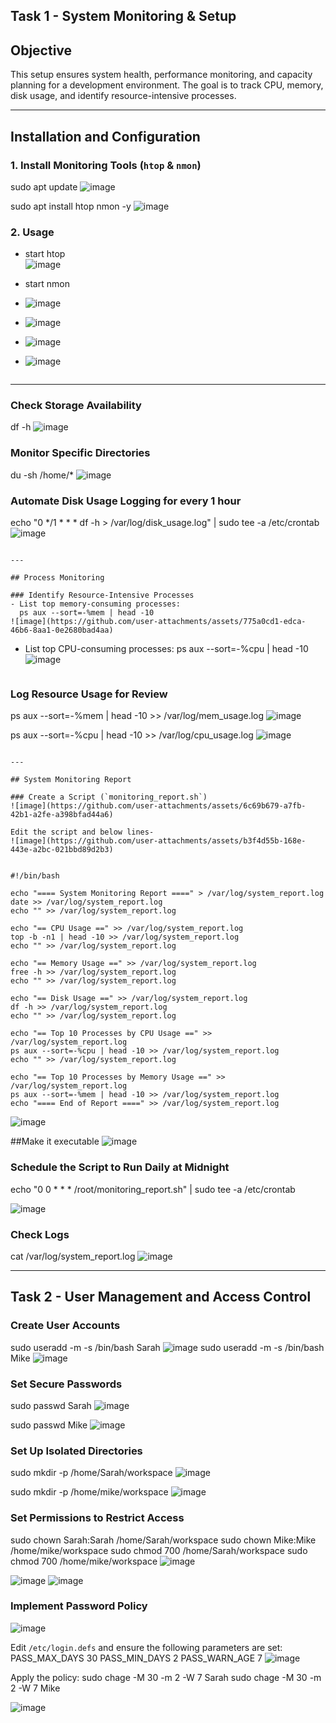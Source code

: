 ## Task 1 - System Monitoring & Setup

## Objective
This setup ensures system health, performance monitoring, and capacity planning for a development environment. The goal is to track CPU, memory, disk usage, and identify resource-intensive processes.

---

## Installation and Configuration

### 1. Install Monitoring Tools (`htop` & `nmon`)

sudo apt update
![image](https://github.com/user-attachments/assets/be93de03-9ffe-44cb-b748-13d5eea2e84e)

sudo apt install htop nmon -y
![image](https://github.com/user-attachments/assets/7e610c0d-9c52-49c6-ac09-55a45102c70e)


### 2. Usage
- start htop  
  ![image](https://github.com/user-attachments/assets/43be298c-a0ec-4f8f-8ce6-ffecfec8b2bd)

- start nmon
- ![image](https://github.com/user-attachments/assets/7c474fb2-6cc7-4b88-bc08-93372930bbe2)
- ![image](https://github.com/user-attachments/assets/95e76199-9be3-4928-a9d4-eef3d711db99)
- ![image](https://github.com/user-attachments/assets/c3257b95-969a-4402-900d-57a006a49518)
- ![image](https://github.com/user-attachments/assets/ea79b0b1-23d7-420f-880a-fca5753afa40)



  ```

---
### Check Storage Availability
df -h
![image](https://github.com/user-attachments/assets/bbf00ad4-19dc-477a-b478-363273a32dd0)


### Monitor Specific Directories
du -sh /home/*
![image](https://github.com/user-attachments/assets/671c7b08-6fce-4884-b095-7ab191303676)


### Automate Disk Usage Logging for every 1 hour

echo "0 */1 * * * df -h > /var/log/disk_usage.log" | sudo tee -a /etc/crontab
![image](https://github.com/user-attachments/assets/85129106-daa3-4ed6-8a4a-c275317b4c75)

```

---

## Process Monitoring

### Identify Resource-Intensive Processes
- List top memory-consuming processes:
  ps aux --sort=-%mem | head -10
![image](https://github.com/user-attachments/assets/775a0cd1-edca-46b6-8aa1-0e2680bad4aa)

  ```
- List top CPU-consuming processes:
  ps aux --sort=-%cpu | head -10
  ![image](https://github.com/user-attachments/assets/3a7cc45a-b15b-4066-9482-66f3bc20cb3a)

  ```

### Log Resource Usage for Review

ps aux --sort=-%mem | head -10 >> /var/log/mem_usage.log
![image](https://github.com/user-attachments/assets/509a2d6f-b496-4b13-b913-7fd738ae3701)

ps aux --sort=-%cpu | head -10 >> /var/log/cpu_usage.log
![image](https://github.com/user-attachments/assets/e7d90761-786e-4554-8a26-c5b277ccebf0)


```

---

## System Monitoring Report

### Create a Script (`monitoring_report.sh`)
![image](https://github.com/user-attachments/assets/6c69b679-a7fb-42b1-a2fe-a398bfad44a6)

Edit the script and below lines-
![image](https://github.com/user-attachments/assets/b3f4d55b-168e-443e-a2bc-021bbd89d2b3)


#!/bin/bash

echo "==== System Monitoring Report ====" > /var/log/system_report.log
date >> /var/log/system_report.log
echo "" >> /var/log/system_report.log

echo "== CPU Usage ==" >> /var/log/system_report.log
top -b -n1 | head -10 >> /var/log/system_report.log
echo "" >> /var/log/system_report.log

echo "== Memory Usage ==" >> /var/log/system_report.log
free -h >> /var/log/system_report.log
echo "" >> /var/log/system_report.log

echo "== Disk Usage ==" >> /var/log/system_report.log
df -h >> /var/log/system_report.log
echo "" >> /var/log/system_report.log

echo "== Top 10 Processes by CPU Usage ==" >> /var/log/system_report.log
ps aux --sort=-%cpu | head -10 >> /var/log/system_report.log
echo "" >> /var/log/system_report.log

echo "== Top 10 Processes by Memory Usage ==" >> /var/log/system_report.log
ps aux --sort=-%mem | head -10 >> /var/log/system_report.log
echo "==== End of Report ====" >> /var/log/system_report.log
```
![image](https://github.com/user-attachments/assets/4af8c413-90e3-4d75-a271-a26bf88a3d28)

##Make it executable 
![image](https://github.com/user-attachments/assets/6f419c15-cdb4-4965-b429-670befb0a54d)


### Schedule the Script to Run Daily at Midnight
echo "0 0 * * * /root/monitoring_report.sh" | sudo tee -a /etc/crontab

![image](https://github.com/user-attachments/assets/5c92b445-c7c2-4e18-9d5d-7702028dd082)


### Check Logs
cat /var/log/system_report.log
![image](https://github.com/user-attachments/assets/2262485a-4f7d-43e7-856b-4093825b802d)

----------------------------------------------------------------------------------------------------------------------------


## Task 2 - User Management and Access Control

### Create User Accounts
sudo useradd -m -s /bin/bash Sarah
![image](https://github.com/user-attachments/assets/85568861-303f-4c7c-9e7f-bb2562e18847)
sudo useradd -m -s /bin/bash Mike
![image](https://github.com/user-attachments/assets/29a4f1a5-8742-4100-9949-8f765aae74a1)


### Set Secure Passwords
sudo passwd Sarah
![image](https://github.com/user-attachments/assets/88318152-f772-4b72-bc09-c404df6d3fe8)

sudo passwd Mike
![image](https://github.com/user-attachments/assets/971d1de4-3372-4fec-b954-9ff6d689259b)


### Set Up Isolated Directories
sudo mkdir -p /home/Sarah/workspace
![image](https://github.com/user-attachments/assets/9a087d21-8281-4542-88bd-d6ebde6bcc16)


sudo mkdir -p /home/mike/workspace
![image](https://github.com/user-attachments/assets/ac5293e6-d2fe-451b-b15a-88e919e086d8)


### Set Permissions to Restrict Access
sudo chown Sarah:Sarah /home/Sarah/workspace
sudo chown Mike:Mike /home/mike/workspace
sudo chmod 700 /home/Sarah/workspace
sudo chmod 700 /home/mike/workspace
![image](https://github.com/user-attachments/assets/c57889a3-750a-4c3f-9380-22a513e15942)

![image](https://github.com/user-attachments/assets/97a38876-42e9-4f0c-9c75-b70c7e900035)
![image](https://github.com/user-attachments/assets/cf5e9fea-af55-4d1e-a859-b40fd07011da)


### Implement Password Policy
![image](https://github.com/user-attachments/assets/84fda0e0-c9b9-4a7a-a08d-9ad80edad6a1)

Edit `/etc/login.defs` and ensure the following parameters are set:
PASS_MAX_DAYS   30
PASS_MIN_DAYS   2
PASS_WARN_AGE   7
![image](https://github.com/user-attachments/assets/63600daa-29a7-4259-a4a6-26d63842a7ec)

Apply the policy:
sudo chage -M 30 -m 2 -W 7 Sarah
sudo chage -M 30 -m 2 -W 7 Mike

![image](https://github.com/user-attachments/assets/ffb54158-bfd8-4802-ac65-5a3862c52712)




